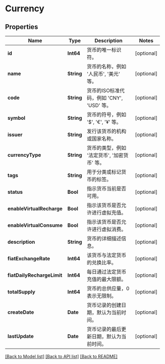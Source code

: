 # Currency

## Properties
Name | Type | Description | Notes
------------ | ------------- | ------------- | -------------
**id** | **Int64** | 货币的唯一标识符。 | [optional] 
**name** | **String** | 货币的名称，例如 &#39;人民币&#39;, &#39;美元&#39; 等。 | [optional] 
**code** | **String** | 货币的ISO标准代码，例如 &#39;CNY&#39;, &#39;USD&#39; 等。 | [optional] 
**symbol** | **String** | 货币的符号，例如 &#39;$&#39;, &#39;€&#39;, &#39;¥&#39; 等。 | [optional] 
**issuer** | **String** | 发行该货币的机构或国家名称。 | [optional] 
**currencyType** | **String** | 货币的类型，例如 &#39;法定货币&#39;, &#39;加密货币&#39; 等。 | [optional] 
**tags** | **String** | 用于分类或标记货币的标签。 | [optional] 
**status** | **Bool** | 指示货币当前是否可用。 | [optional] 
**enableVirtualRecharge** | **Bool** | 指示该货币是否允许进行虚拟充值。 | [optional] 
**enableVirtualConsume** | **Bool** | 指示该货币是否允许进行虚拟消费。 | [optional] 
**description** | **String** | 货币的详细描述信息。 | [optional] 
**fiatExchangeRate** | **Int64** | 该货币与法定货币的兑换比率。 | [optional] 
**fiatDailyRechargeLimit** | **Int64** | 每日通过法定货币充值的最大限额。 | [optional] 
**totalSupply** | **Int64** | 货币的总供应量，0 表示无限制。 | [optional] 
**createDate** | **Date** | 货币记录的创建日期，默认为当前时间。 | [optional] 
**lastUpdate** | **Date** | 货币记录的最后更新日期，默认为当前时间。 | [optional] 

[[Back to Model list]](../README.md#documentation-for-models) [[Back to API list]](../README.md#documentation-for-api-endpoints) [[Back to README]](../README.md)



